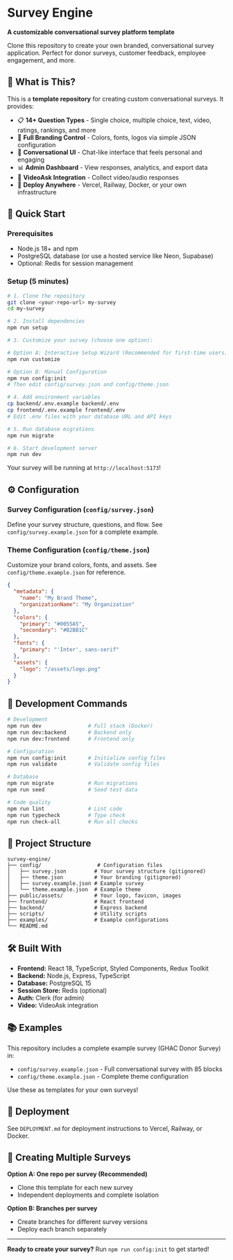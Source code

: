 # Survey Engine

**A customizable conversational survey platform template**

Clone this repository to create your own branded, conversational survey application. Perfect for donor surveys, customer feedback, employee engagement, and more.

## 🎯 What is This?

This is a **template repository** for creating custom conversational surveys. It provides:

- 📋 **14+ Question Types** - Single choice, multiple choice, text, video, ratings, rankings, and more
- 🎨 **Full Branding Control** - Colors, fonts, logos via simple JSON configuration
- 💬 **Conversational UI** - Chat-like interface that feels personal and engaging
- 📊 **Admin Dashboard** - View responses, analytics, and export data
- 🎥 **VideoAsk Integration** - Collect video/audio responses
- 🚀 **Deploy Anywhere** - Vercel, Railway, Docker, or your own infrastructure

## 🚀 Quick Start

### Prerequisites

- Node.js 18+ and npm
- PostgreSQL database (or use a hosted service like Neon, Supabase)
- Optional: Redis for session management

### Setup (5 minutes)

```bash
# 1. Clone the repository
git clone <your-repo-url> my-survey
cd my-survey

# 2. Install dependencies
npm run setup

# 3. Customize your survey (choose one option):

# Option A: Interactive Setup Wizard (Recommended for first-time users)
npm run customize

# Option B: Manual Configuration
npm run config:init
# Then edit config/survey.json and config/theme.json

# 4. Add environment variables
cp backend/.env.example backend/.env
cp frontend/.env.example frontend/.env
# Edit .env files with your database URL and API keys

# 5. Run database migrations
npm run migrate

# 6. Start development server
npm run dev
```

Your survey will be running at `http://localhost:5173`!

## ⚙️ Configuration

### Survey Configuration (`config/survey.json`)

Define your survey structure, questions, and flow. See `config/survey.example.json` for a complete example.

### Theme Configuration (`config/theme.json`)

Customize your brand colors, fonts, and assets. See `config/theme.example.json` for reference.

```json
{
  "metadata": {
    "name": "My Brand Theme",
    "organizationName": "My Organization"
  },
  "colors": {
    "primary": "#0055A5",
    "secondary": "#B2BB1C"
  },
  "fonts": {
    "primary": "'Inter', sans-serif"
  },
  "assets": {
    "logo": "/assets/logo.png"
  }
}
```

## 🔧 Development Commands

```bash
# Development
npm run dev               # Full stack (Docker)
npm run dev:backend       # Backend only
npm run dev:frontend      # Frontend only

# Configuration
npm run config:init       # Initialize config files
npm run validate          # Validate config files

# Database
npm run migrate           # Run migrations
npm run seed              # Seed test data

# Code quality
npm run lint              # Lint code
npm run typecheck         # Type check
npm run check-all         # Run all checks
```

## 📁 Project Structure

```
survey-engine/
├── config/                  # Configuration files
│   ├── survey.json         # Your survey structure (gitignored)
│   ├── theme.json          # Your branding (gitignored)
│   ├── survey.example.json # Example survey
│   └── theme.example.json  # Example theme
├── public/assets/          # Your logo, favicon, images
├── frontend/               # React frontend
├── backend/                # Express backend
├── scripts/                # Utility scripts
├── examples/               # Example configurations
└── README.md
```

## 🛠️ Built With

- **Frontend:** React 18, TypeScript, Styled Components, Redux Toolkit
- **Backend:** Node.js, Express, TypeScript
- **Database:** PostgreSQL 15
- **Session Store:** Redis (optional)
- **Auth:** Clerk (for admin)
- **Video:** VideoAsk integration

## 📚 Examples

This repository includes a complete example survey (GHAC Donor Survey) in:
- `config/survey.example.json` - Full conversational survey with 85 blocks
- `config/theme.example.json` - Complete theme configuration

Use these as templates for your own surveys!

## 🚢 Deployment

See `DEPLOYMENT.md` for deployment instructions to Vercel, Railway, or Docker.

## 🎨 Creating Multiple Surveys

**Option A: One repo per survey (Recommended)**
- Clone this template for each new survey
- Independent deployments and complete isolation

**Option B: Branches per survey**
- Create branches for different survey versions
- Deploy each branch separately

---

**Ready to create your survey?** Run `npm run config:init` to get started!